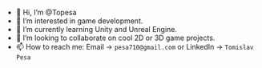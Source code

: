 - 👋 Hi, I’m @Topesa
- 👀 I’m interested in game development.
- 🌱 I’m currently learning Unity and Unreal Engine.
- 💞️ I’m looking to collaborate on cool 2D or 3D game projects.
- 📫 How to reach me: Email -> `pesa710@gmail.com` or LinkedIn -> `Tomislav Pesa`

<!---
Topesa/Topesa is a ✨ special ✨ repository because its `README.md` (this file) appears on your GitHub profile.
You can click the Preview link to take a look at your changes.
--->
